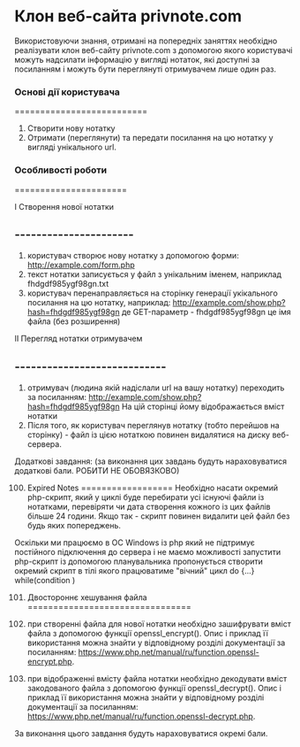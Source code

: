 Клон веб-сайта privnote.com
===========================

Використовуючи знання, отримані на попередніх заняттях необхідно реалізувати клон веб-сайту privnote.com з допомогою якого користувачі можуть надсилати інформацію у вигляді нотаток, які доступні за посиланням і можуть бути переглянуті отримувачем лише один раз.

### Основі дії користувача
==========================
1) Створити нову нотатку
2) Отримати (переглянути) та передати посилання на цю нотатку у вигляді унікального url.

### Особливості роботи
======================

I Створення нової нотатки
## ----------------------
1) користувач створює нову нотатку з допомогою форми: http://example.com/form.php
2) текст нотатки записується у файл з унікальним іменем, наприклад fhdgdf985ygf98gn.txt
3) користувач перенаправляється на сторінку генерації укікального посилання на цю нотатку, наприклад: http://example.com/show.php?hash=fhdgdf985ygf98gn де GET-параметр - fhdgdf985ygf98gn це імя файла (без розширення)

II Перегляд нотатки отримувачем
## ----------------------------
1) отримувач (людина якій надіслали url на вашу нотатку) переходить за посиланням: http://example.com/show.php?hash=fhdgdf985ygf98gn На цій сторінці йому відображається вміст нотатки
2) Після того, як користувач переглянув нотатку (тобто перейшов на сторінку) - файл із цією нотаткою повинен видалятися на диску веб-сервера.


Додаткові завдання:
(за виконання цих завдань будуть нараховуватися додаткові бали. РОБИТИ НЕ ОБОВЯЗКОВО)

100) Expired Notes
==================
Необхідно насати окремий php-скрипт, який у циклі буде перебирати усі існуючі файли із нотатками, перевіряти чи дата створення кожного із цих файлів більше 24 години. Якщо так - скрипт повинен видалити цей файл без будь яких попереджень.

Оскільки ми працюємо в ОС Windows із php який не підтримує постійного підключення до сервера і не маємо можливості запустити php-скрипт із допомогою планувальника пропонується створити окремий скрипт в тілі якого працюватиме "вічний" цикл do {...} while(condition )

101) Двостороннє хешування файла
================================
1) при створенні файла для нової нотатки необхідно зашифрувати вміст файла з допомогою функції openssl_encrypt(). Опис і приклад її використання можна знайти у відповідному розділі документації за посиланням: https://www.php.net/manual/ru/function.openssl-encrypt.php.


2) при відображенні вмісту файла нотатки необхідно декодувати вміст закодованого файла з допомогою функції openssl_decrypt(). Опис і приклад її використання можна знайти у відповідному розділі документації за посиланням: https://www.php.net/manual/ru/function.openssl-decrypt.php.

За виконання цього завдання будуть нараховуватися окремі бали.